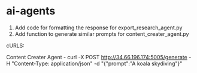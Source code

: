 # ai-agents


1. Add code for formatting the response for export_research_agent.py 
2. Add function to generate similar prompts for content_creater_agent.py





cURLS:


Content Creater Agent - curl -X POST http://34.66.196.174:5005/generate -H "Content-Type: application/json" -d "{\"prompt\":\"A koala skydiving\"}"
